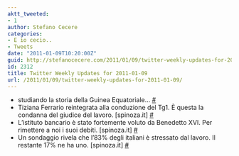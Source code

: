 ```yaml
---
aktt_tweeted:
- 1
author: Stefano Cecere
categories:
- E io cecio..
- Tweets
date: "2011-01-09T10:20:00Z"
guid: http://stefanocecere.com/2011/01/09/twitter-weekly-updates-for-2011-01-09/
id: 2312
title: Twitter Weekly Updates for 2011-01-09
url: /2011/01/09/twitter-weekly-updates-for-2011-01-09/
---
```


<ul class="aktt_tweet_digest">
  <li>
    studiando la storia della Guinea Equatoriale&#8230; <a href="http://twitter.com/StefanoCecere/statuses/22677307185430529" class="aktt_tweet_time">#</a>
  </li>
  <li>
    Tiziana Ferrario reintegrata alla conduzione del Tg1. È questa la condanna del giudice del lavoro. [spinoza.it] <a href="http://twitter.com/StefanoCecere/statuses/21914765106348032" class="aktt_tweet_time">#</a>
  </li>
  <li>
    L’istituto bancario è stato fortemente voluto da Benedetto XVI. Per rimettere a noi i suoi debiti. [spinoza.it] <a href="http://twitter.com/StefanoCecere/statuses/21914606976892929" class="aktt_tweet_time">#</a>
  </li>
  <li>
    Un sondaggio rivela che l’83% degli italiani è stressato dal lavoro. Il restante 17% ne ha uno. [spinoza.it] <a href="http://twitter.com/StefanoCecere/statuses/21914408099778560" class="aktt_tweet_time">#</a>
  </li>
</ul>